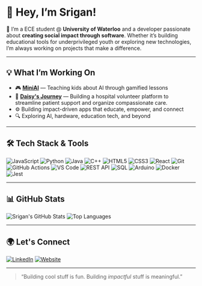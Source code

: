 # 👋 Hey, I’m Srigan!

🚀 I’m a ECE student @ **University of Waterloo** and a developer passionate about **creating social impact through software**. Whether it’s building educational tools for underprivileged youth or exploring new technologies, I’m always working on projects that make a difference.

---

## 💡 What I’m Working On

- 🎮 **[MiniAI](https://github.com/srigan-s/MiniAIWebApp)** — Teaching kids about AI through gamified lessons
- 🏥 **[Daisy's Journey](https://github.com/srigan-s/DaisyJourneyClient)** — Building a hospital volunteer platform to streamline patient support and organize compassionate care.
- ⚙️ Building impact-driven apps that educate, empower, and connect
- 🔍 Exploring AI, hardware, education tech, and beyond

---

## 🛠️ Tech Stack & Tools

![JavaScript](https://img.shields.io/badge/-JavaScript-F7DF1E?logo=javascript&logoColor=black&style=for-the-badge) ![Python](https://img.shields.io/badge/-Python-3776AB?logo=python&logoColor=white&style=for-the-badge) ![Java](https://img.shields.io/badge/-Java-007396?logo=java&logoColor=white&style=for-the-badge) ![C++](https://img.shields.io/badge/-C++-00599C?logo=c%2B%2B&logoColor=white&style=for-the-badge) ![HTML5](https://img.shields.io/badge/-HTML5-E34F26?logo=html5&logoColor=white&style=for-the-badge) ![CSS3](https://img.shields.io/badge/-CSS3-1572B6?logo=css3&logoColor=white&style=for-the-badge) ![React](https://img.shields.io/badge/-React-61DAFB?logo=react&logoColor=black&style=for-the-badge) ![Git](https://img.shields.io/badge/-Git-F05032?logo=git&logoColor=white&style=for-the-badge) ![GitHub Actions](https://img.shields.io/badge/-GitHub%20Actions-2088FF?logo=github-actions&logoColor=white&style=for-the-badge) ![VS Code](https://img.shields.io/badge/-VSCode-007ACC?logo=visual-studio-code&logoColor=white&style=for-the-badge) ![REST API](https://img.shields.io/badge/-REST%20APIs-25A162?logo=flask&logoColor=white&style=for-the-badge) ![SQL](https://img.shields.io/badge/-SQL-4479A1?logo=mysql&logoColor=white&style=for-the-badge) ![Arduino](https://img.shields.io/badge/-Arduino-00979D?logo=arduino&logoColor=white&style=for-the-badge) ![Docker](https://img.shields.io/badge/-Docker-2496ED?logo=docker&logoColor=white&style=for-the-badge) ![Jest](https://img.shields.io/badge/-Jest-C21325?logo=jest&logoColor=white&style=for-the-badge)

---

## 📊 GitHub Stats

![Srigan's GitHub Stats](https://github-readme-stats.vercel.app/api?username=srigan-s&show_icons=true&theme=tokyonight)
![Top Languages](https://github-readme-stats.vercel.app/api/top-langs/?username=srigan-s&layout=compact&theme=tokyonight)

---

## 🌍 Let's Connect

[![LinkedIn](https://img.shields.io/badge/-LinkedIn-blue?style=for-the-badge&logo=linkedin&logoColor=white)](https://www.linkedin.com/in/srigan-sivagnanenthirarajah-418601206/)
[![Website](https://img.shields.io/badge/-Portfolio-black?style=for-the-badge&logo=firefox&logoColor=white)](https://srigan.ca/)

---

> “Building cool stuff is fun. Building *impactful* stuff is meaningful.”


